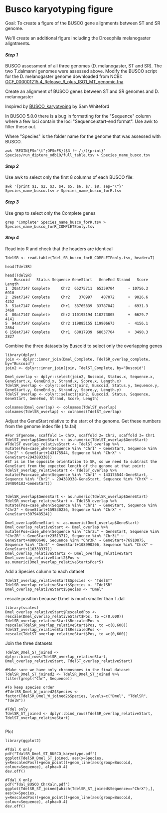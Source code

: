 # Busco karyotyping figure

Goal: To create a figure of the BUSCO gene alignments between ST and SR genome. 

We'll create an additional figure including the Drosophila melanogaster aligntments. 

#### *Step 1*

BUSCO assessment of all three genomes (D. melanogaster, ST and SR). The two T.dalmanni genomes were assessed above. Modify the BUSCO script for the D. melanogaster genome downloaded from NCBI: [GCF_000001215.4_Release_6_plus_ISO1_MT_genomic.fna](https://www.ncbi.nlm.nih.gov/assembly/GCF_000001215.4/)

Create an alignment of BUSCO genes between ST and SR genomes and D. melanogaster

Inspired by [BUSCO_karyotyping](https://github.com/swomics/BUSCO_karyotyping) by Sam Whiteford

In BUSCO 5.0.0 there is a bug in formatting for the "Sequence" column where a few loci contain the loci "Sequence:start-end format". Use awk to filter these out. 

Where "Species" is the folder name for the genome that was assessed with BUSCO. 
```
awk 'BEGIN{FS="\t";OFS=FS}($3 !~ /:/){print}' Species/run_diptera_odb10/full_table.tsv > Species_name_busco.tsv

```


#### *Step 2*

Use awk to select only the first 8 columns of each BUSCO file: 

```
awk '{print $1, $2, $3, $4, $5, $6, $7, $8, sep="\"}' Species_name_busco.tsv > Species_name_busco_forR.tsv
```

#### *Step 3*

Use grep to select only the Complete genes

```
grep "Complete" Species_name_busco_forR.tsv > Species_name_busco_forR_COMPLETEonly.tsv
```

#### *Step 4*

Read into R and check that the headers are identical
```
TdelSR <- read.table(Tdel_SR_busco_forR_COMPLETEonly.tsv, header=T)

head(TdelSR)

head(TdelSR)
    Buscoid   Status Sequence GeneStart   GeneEnd Strand   Score Length
1  20at7147 Complete     Chr2  65275711  65359704      - 10756.3   6910
2  29at7147 Complete     Chr2    370997    407072      +  9026.6   4252
3  51at7147 Complete     Chr1  33765339  33787842      -  6931.3   3460
4  80at7147 Complete     Chr2 110195194 110273805      +  6629.7   4141
5  94at7147 Complete     Chr2 119885155 119906673      -  4156.1   2864
6 158at7147 Complete     Chr1  68017939  68037704      +  3490.3   2827

```



Combine the three datasets by Buscoid to select only the overlapping genes
```
library(dplyr)
join <- dplyr::inner_join(Dmel_Complete, TdelSR_overlap_complete, by="Buscoid")
join2 <- dplyr::inner_join(join, TdelST_Complete, by="Buscoid")

Dmel_overlap <- dplyr::select(join2, Buscoid, Status.x, Sequence.x, GeneStart.x, GeneEnd.x, Strand.x, Score.x, Length.x)
TdelSR_overlap <- dplyr::select(join2, Buscoid, Status.y, Sequence.y, GeneStart.y, GeneEnd.y, Strand.y, Score.y, Length.y)
TdelST_overlap <- dplyr::select(join2, Buscoid, Status, Sequence, GeneStart, GeneEnd, Strand, Score, Length)

colnames(Dmel_overlap) <- colnames(TdelST_overlap)
colnames(TdelSR_overlap) <- colnames(TdelST_overlap)
```

Adjust the GeneStart relative to the start of the genome. Get these numbers from the genome index file (.fa.fai)
```
#For STgenome, scaffold 1= ChrX, scaffold 2= Chr2, scaffold 3= Chr1
TdelST_overlap$GeneStart <- as.numeric(TdelST_overlap$GeneStart)
#TdelST_overlap_relativeStart <- TdelST_overlap %>% mutate(Pos=case_when(Sequence %in% "Chr1" ~ GeneStart, Sequence %in% "Chr2" ~ GeneStart+143175544, Sequence %in% "ChrX" ~ GeneStart+294389338))
#ST is in the opposite orientation to SR, so we need to subtract the GeneStart from the expected length of the genome at that point: 
TdelST_overlap_relativeStart <- TdelST_overlap %>% mutate(Pos=case_when(Sequence %in% "Chr1" ~ 143175544-GeneStart, Sequence %in% "Chr2" ~ 294389338-GeneStart, Sequence %in% "ChrX" ~ 394804183-GeneStart))


TdelSR_overlap$GeneStart <- as.numeric(TdelSR_overlap$GeneStart)
TdelSR_overlap_relativeStart <- TdelSR_overlap %>% mutate(Pos=case_when(Sequence %in% "Chr1" ~ GeneStart, Sequence %in% "Chr2" ~ GeneStart+159530236, Sequence %in% "ChrX" ~ GeneStart+307948524))

Dmel_overlap$GeneStart <- as.numeric(Dmel_overlap$GeneStart)
Dmel_overlap_relativeStart <- Dmel_overlap %>% mutate(Pos=case_when(Sequence %in% "Chr2L" ~ GeneStart, Sequence %in% "Chr2R" ~ GeneStart+23513712, Sequence %in% "Chr3L" ~ GeneStart+48800648, Sequence %in% "Chr3R" ~ GeneStart+76910875, Sequence %in% "Chr4" ~ GeneStart+108990206, Sequence %in% "ChrX" ~ GeneStart+110338337))
Dmel_overlap_relativeStart2 <- Dmel_overlap_relativeStart
Dmel_overlap_relativeStart2$Pos <- as.numeric(Dmel_overlap_relativeStart$Pos*5)

```

Add a Species column to each dataset
```
TdelST_overlap_relativeStart$Species <- "TdelST"
TdelSR_overlap_relativeStart$Species <- "TdelSR"
Dmel_overlap_relativeStart$Species <- "Dmel"

```

rescale position because D.mel is much smaller than T.dal
```
library(scales)
Dmel_overlap_relativeStart$RescaledPos <- rescale(Dmel_overlap_relativeStart$Pos, to =c(0,600))
TdelSR_overlap_relativeStart$RescaledPos <- rescale(TdelSR_overlap_relativeStart$Pos, to =c(0,600))
TdelST_overlap_relativeStart$RescaledPos <- rescale(TdelST_overlap_relativeStart$Pos, to =c(0,600))
```



Join the three datasets
```
TdelSR_Dmel_ST_joined <- dplyr::bind_rows(TdelSR_overlap_relativeStart, Dmel_overlap_relativeStart, TdelST_overlap_relativeStart)

#Make sure we have only chromosomes in the final dataset
TdelSR_Dmel_ST_joined2 <- TdelSR_Dmel_ST_joined %>% filter(grepl("Chr", Sequence)) 

#To keep species order
#TdelSR_Dmel_W_joined2$Species <- factor(TdelSR_Dmel_W_joined2$Species, levels=c("Dmel", "TdelSR", "TdelW"))

#Tdel only
TdelSR_ST_joined <- dplyr::bind_rows(TdelSR_overlap_relativeStart, TdelST_overlap_relativeStart)


```

Plot
```
library(ggplot2)

#Tdal X only
pdf("TdalSR_Dmel_ST_BUSCO_karyotype.pdf")
ggplot(TdelSR_Dmel_ST_joined, aes(x=Species, y=RescaledPos))+geom_point()+geom_line(aes(group=Buscoid, colour=Sequence), alpha=0.4)
dev.off()

#Tdal X only
pdf("Tdal_BUSCO_ChrXaln.pdf")
ggplot(TdelSR_ST_joined[which(TdelSR_ST_joined$Sequence=="ChrX"),], aes(x=Species, y=RescaledPos))+geom_point()+geom_line(aes(group=Buscoid, colour=Sequence), alpha=0.4)
dev.off()
```

